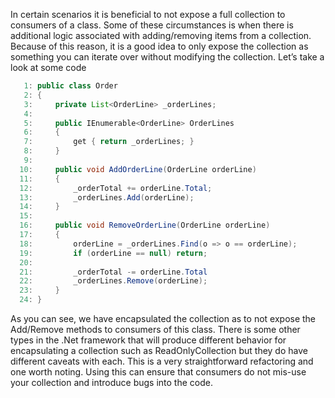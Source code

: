 In certain scenarios it is beneficial to not expose a full collection to consumers of a class. 
Some of these circumstances is when there is additional logic associated with adding/removing items from a collection. 
Because of this reason, it is a good idea to only expose the collection as something you can iterate over without modifying the collection. Let’s take a look at some code
``` Java
   1: public class Order
   2: {
   3:     private List<OrderLine> _orderLines;
   4:  
   5:     public IEnumerable<OrderLine> OrderLines
   6:     {
   7:         get { return _orderLines; }
   8:     }
   9:  
  10:     public void AddOrderLine(OrderLine orderLine)
  11:     {
  12:         _orderTotal += orderLine.Total;
  13:         _orderLines.Add(orderLine);
  14:     }
  15:  
  16:     public void RemoveOrderLine(OrderLine orderLine)
  17:     {
  18:         orderLine = _orderLines.Find(o => o == orderLine);
  19:         if (orderLine == null) return;
  20:  
  21:         _orderTotal -= orderLine.Total
  22:         _orderLines.Remove(orderLine);
  23:     }
  24: }
 ```

As you can see, we have encapsulated the collection as to not expose the Add/Remove methods to consumers of this class. There is some other types in the .Net framework that will produce different behavior for encapsulating a collection such as ReadOnlyCollection but they do have different caveats with each. This is a very straightforward refactoring and one worth noting. Using this can ensure that consumers do not mis-use your collection and introduce bugs into the code.
